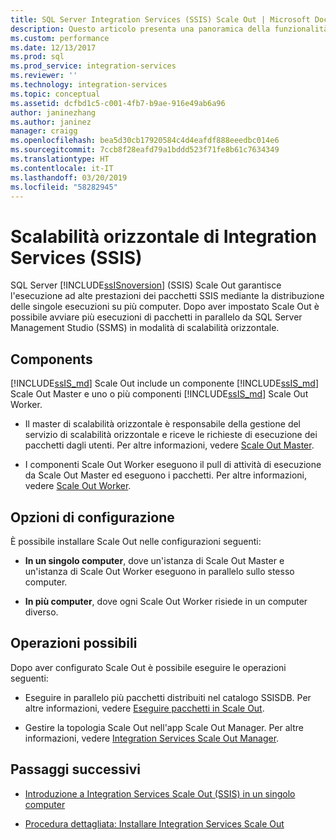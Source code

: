 ```yaml
---
title: SQL Server Integration Services (SSIS) Scale Out | Microsoft Docs
description: Questo articolo presenta una panoramica della funzionalità SQL Server Integration Services (SSIS) Scale Out, che fornisce l'esecuzione ad alte prestazioni dei pacchetti SSIS
ms.custom: performance
ms.date: 12/13/2017
ms.prod: sql
ms.prod_service: integration-services
ms.reviewer: ''
ms.technology: integration-services
ms.topic: conceptual
ms.assetid: dcfbd1c5-c001-4fb7-b9ae-916e49ab6a96
author: janinezhang
ms.author: janinez
manager: craigg
ms.openlocfilehash: bea5d30cb17920584c4d4eafdf888eeedbc014e6
ms.sourcegitcommit: 7ccb8f28eafd79a1bddd523f71fe8b61c7634349
ms.translationtype: HT
ms.contentlocale: it-IT
ms.lasthandoff: 03/20/2019
ms.locfileid: "58282945"
---
```

# <a name="integration-services-ssis-scale-out"></a>Scalabilità orizzontale di Integration Services (SSIS)
SQL Server [!INCLUDE[ssISnoversion](../../includes/ssisnoversion-md.md)] (SSIS) Scale Out garantisce l'esecuzione ad alte prestazioni dei pacchetti SSIS mediante la distribuzione delle singole esecuzioni su più computer. Dopo aver impostato Scale Out è possibile avviare più esecuzioni di pacchetti in parallelo da SQL Server Management Studio (SSMS) in modalità di scalabilità orizzontale.

## <a name="components"></a>Components
[!INCLUDE[ssIS_md](../../includes/ssis-md.md)] Scale Out include un componente [!INCLUDE[ssIS_md](../../includes/ssis-md.md)] Scale Out Master e uno o più componenti [!INCLUDE[ssIS_md](../../includes/ssis-md.md)] Scale Out Worker.

-   Il master di scalabilità orizzontale è responsabile della gestione del servizio di scalabilità orizzontale e riceve le richieste di esecuzione dei pacchetti dagli utenti. Per altre informazioni, vedere [Scale Out Master](integration-services-ssis-scale-out-master.md).

-   I componenti Scale Out Worker eseguono il pull di attività di esecuzione da Scale Out Master ed eseguono i pacchetti. Per altre informazioni, vedere [Scale Out Worker](integration-services-ssis-scale-out-worker.md).

## <a name="configuration-options"></a>Opzioni di configurazione
È possibile installare Scale Out nelle configurazioni seguenti:

-   **In un singolo computer**, dove un'istanza di Scale Out Master e un'istanza di Scale Out Worker eseguono in parallelo sullo stesso computer.

-   **In più computer**, dove ogni Scale Out Worker risiede in un computer diverso.

## <a name="what-you-can-do"></a>Operazioni possibili
Dopo aver configurato Scale Out è possibile eseguire le operazioni seguenti:

-   Eseguire in parallelo più pacchetti distribuiti nel catalogo SSISDB. Per altre informazioni, vedere [Eseguire pacchetti in Scale Out](run-packages-in-integration-services-ssis-scale-out.md).

-   Gestire la topologia Scale Out nell'app Scale Out Manager. Per altre informazioni, vedere [Integration Services Scale Out Manager](integration-services-ssis-scale-out-manager.md).

## <a name="next-steps"></a>Passaggi successivi
-   [Introduzione a Integration Services Scale Out (SSIS) in un singolo computer](get-started-with-ssis-scale-out-onebox.md)

-   [Procedura dettagliata: Installare Integration Services Scale Out](walkthrough-set-up-integration-services-scale-out.md)

